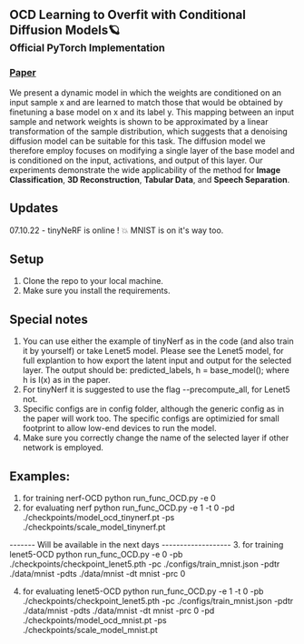 ## OCD Learning to Overfit with Conditional Diffusion Models🪐<br><sub>Official PyTorch Implementation</sub>


### [Paper](https://arxiv.org/abs/2210.00471)
We present a dynamic model in which the weights are conditioned on an input sample x and are learned to match those that would be obtained by finetuning a base model on x and its label y. This mapping between an input sample and network weights is shown to be approximated by a linear transformation of the sample distribution, which suggests that a denoising diffusion model can be suitable for this task. The diffusion model we therefore employ focuses on modifying a single layer of the base model and is conditioned on the input, activations, and output of this layer. Our experiments demonstrate the wide applicability of the method for **Image Classification**, **3D Reconstruction**, **Tabular Data**, and **Speech Separation**.

## Updates 
07.10.22 - tinyNeRF is online ! 💥
MNIST is on it's way too. 
## Setup
1. Clone the repo to your local machine.
2. Make sure you install the requirements.
## Special notes
1. You can use either the example of tinyNerf as in the code (and also train it by yourself) or take Lenet5 model.
Please see the Lenet5 model, for full explantion to how export the latent input and output for the selected layer.
The output should be:
predicted_labels, h = base_model(); where h is I(x) as in the paper.
2. For tinyNerf it is suggested to use the flag --precompute_all, for Lenet5 not.
3. Specific configs are in config folder, although the generic config as in the paper will work too. 
The specific configs are optimizied for small footprint to allow low-end devices to run the model.
4. Make sure you correctly change the name of the selected layer if other network is employed.

## Examples:
1. for training nerf-OCD
python run_func_OCD.py -e 0 
2. for evaluating nerf 
python run_func_OCD.py -e 1 -t 0 -pd ./checkpoints/model_ocd_tinynerf.pt -ps ./checkpoints/scale_model_tinynerf.pt


------- Will be available in the next days -------------------
3. for training lenet5-OCD
python run_func_OCD.py -e 0 -pb ./checkpoints/checkpoint_lenet5.pth -pc ./configs/train_mnist.json -pdtr ./data/mnist -pdts ./data/mnist -dt mnist -prc 0

4. for evaluating lenet5-OCD
python run_func_OCD.py -e 1 -t 0 -pb ./checkpoints/checkpoint_lenet5.pth -pc ./configs/train_mnist.json -pdtr ./data/mnist -pdts ./data/mnist -dt mnist -prc 0 -pd ./checkpoints/model_ocd_mnist.pt -ps ./checkpoints/scale_model_mnist.pt
